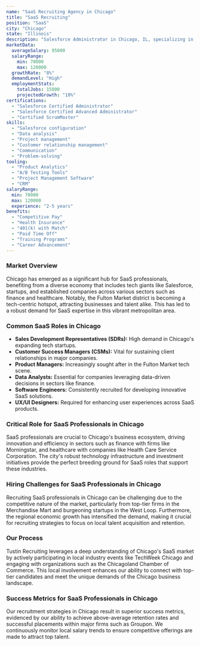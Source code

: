 ```yaml
---
name: "SaaS Recruiting Agency in Chicago"
title: "SaaS Recruiting"
position: "SaaS"
city: "Chicago"
state: "Illinois"
description: "Salesforce Administrator in Chicago, IL, specializing in SaaS applications, responsible for managing and configuring Salesforce environments to optimize business processes."
marketData:
  averageSalary: 95000
  salaryRange:
    min: 70000
    max: 120000
  growthRate: "8%"
  demandLevel: "High"
  employmentStats:
    totalJobs: 15000
    projectedGrowth: "10%"
certifications:
  - "Salesforce Certified Administrator"
  - "Salesforce Certified Advanced Administrator"
  - "Certified ScrumMaster"
skills:
  - "Salesforce configuration"
  - "Data analysis"
  - "Project management"
  - "Customer relationship management"
  - "Communication"
  - "Problem-solving"
tooling:
  - "Product Analytics"
  - "A/B Testing Tools"
  - "Project Management Software"
  - "CRM"
salaryRange:
  min: 70000
  max: 120000
  experience: "2-5 years"
benefits:
  - "Competitive Pay"
  - "Health Insurance"
  - "401(k) with Match"
  - "Paid Time Off"
  - "Training Programs"
  - "Career Advancement"
---
```


### Market Overview
Chicago has emerged as a significant hub for SaaS professionals, benefiting from a diverse economy that includes tech giants like Salesforce, startups, and established companies across various sectors such as finance and healthcare. Notably, the Fulton Market district is becoming a tech-centric hotspot, attracting businesses and talent alike. This has led to a robust demand for SaaS expertise in this vibrant metropolitan area.
### Common SaaS Roles in Chicago
- **Sales Development Representatives (SDRs):** High demand in Chicago's expanding tech startups.
- **Customer Success Managers (CSMs):** Vital for sustaining client relationships in major companies.
- **Product Managers:** Increasingly sought after in the Fulton Market tech scene.
- **Data Analysts:** Essential for companies leveraging data-driven decisions in sectors like finance.
- **Software Engineers:** Consistently recruited for developing innovative SaaS solutions.
- **UX/UI Designers:** Required for enhancing user experiences across SaaS products.

### Critical Role for SaaS Professionals in Chicago
SaaS professionals are crucial to Chicago's business ecosystem, driving innovation and efficiency in sectors such as finance with firms like Morningstar, and healthcare with companies like Health Care Service Corporation. The city's robust technology infrastructure and investment initiatives provide the perfect breeding ground for SaaS roles that support these industries.

### Hiring Challenges for SaaS Professionals in Chicago
Recruiting SaaS professionals in Chicago can be challenging due to the competitive nature of the market, particularly from top-tier firms in the Merchandise Mart and burgeoning startups in the West Loop. Furthermore, the regional economic growth has intensified the demand, making it crucial for recruiting strategies to focus on local talent acquisition and retention.

### Our Process
Tustin Recruiting leverages a deep understanding of Chicago's SaaS market by actively participating in local industry events like TechWeek Chicago and engaging with organizations such as the Chicagoland Chamber of Commerce. This local involvement enhances our ability to connect with top-tier candidates and meet the unique demands of the Chicago business landscape.

### Success Metrics for SaaS Professionals in Chicago
Our recruitment strategies in Chicago result in superior success metrics, evidenced by our ability to achieve above-average retention rates and successful placements within major firms such as Groupon. We continuously monitor local salary trends to ensure competitive offerings are made to attract top talent.